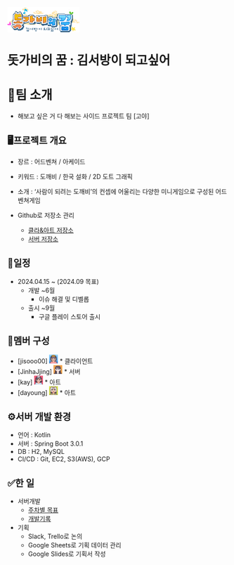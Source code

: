  <img src="./src/main/resources/GOYA.png">

# 돗가비의 꿈 : 김서방이 되고싶어

# 🌝팀 소개

* 해보고 싶은 거 다 해보는 사이드 프로젝트 팀 [고야]

## 🖥️프로젝트 개요

* 장르 : 어드벤쳐 / 아케이드
* 키워드 : 도깨비 / 한국 설화 / 2D 도트 그래픽
* 소개 : ‘사람이 되려는 도깨비’의 컨셉에 어울리는 다양한 미니게임으로 구성된 어드벤쳐게임

* Github로 저장소 관리
  * [클라&아트 저장소](https://github.com/Jisooo00/PROJECT_GOYA)
  * [서버 저장소](https://github.com/JinhaJjing/goya-app)

## 📆일정

* 2024.04.15 ~ (2024.09 목표)
  * 개발 ~6월
    * 이슈 해결 및 디벨롭
  * 출시 ~9월
    * 구글 플레이 스토어 출시

## 🙋멤버 구성

* [jisooo00] <img src="./src/main/resources/member/jisooo00.png" width="20" height="20"> * 클라이언트
* [JinhaJjing] <img src="./src/main/resources/member/jinhajjing.png" width="20" height="20"> * 서버
* [kay] <img src="./src/main/resources/member/kay.png" width="20" height="20"> * 아트
* [dayoung] <img src="./src/main/resources/member/dayoung.png" width="20" height="20"> * 아트

## ⚙️서버 개발 환경

* 언어 : Kotlin
* 서버 : Spring Boot 3.0.1
* DB : H2, MySQL
* CI/CD : Git, EC2, S3(AWS), GCP

## ✅한 일

* 서버개발
  * [주차별 목표](https://www.notion.so/9a75e6949fba4dd996ac4125c2c2e5fe?pvs=21)
  * [개발기록](https://www.notion.so/e8ad9e6810964686b9337eee40366dd5?pvs=21)
* 기획
  * Slack, Trello로 논의
  * Google Sheets로 기획 데이터 관리
  * Google Slides로 기획서 작성